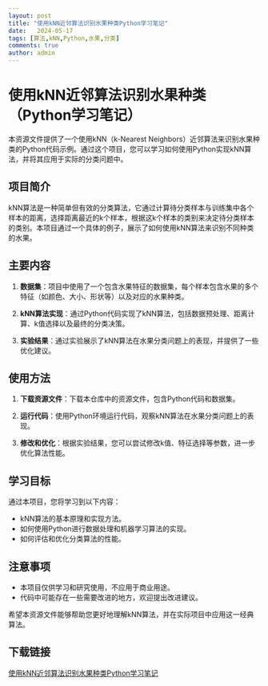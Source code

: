 ```yaml
---
layout: post
title: "使用kNN近邻算法识别水果种类Python学习笔记"
date:   2024-05-17
tags: [算法,kNN,Python,水果,分类]
comments: true
author: admin
---
```

# 使用kNN近邻算法识别水果种类（Python学习笔记）

本资源文件提供了一个使用kNN（k-Nearest Neighbors）近邻算法来识别水果种类的Python代码示例。通过这个项目，您可以学习如何使用Python实现kNN算法，并将其应用于实际的分类问题中。

## 项目简介

kNN算法是一种简单但有效的分类算法，它通过计算待分类样本与训练集中各个样本的距离，选择距离最近的k个样本，根据这k个样本的类别来决定待分类样本的类别。本项目通过一个具体的例子，展示了如何使用kNN算法来识别不同种类的水果。

## 主要内容

1. **数据集**：项目中使用了一个包含水果特征的数据集，每个样本包含水果的多个特征（如颜色、大小、形状等）以及对应的水果种类。

2. **kNN算法实现**：通过Python代码实现了kNN算法，包括数据预处理、距离计算、k值选择以及最终的分类决策。

3. **实验结果**：通过实验展示了kNN算法在水果分类问题上的表现，并提供了一些优化建议。

## 使用方法

1. **下载资源文件**：下载本仓库中的资源文件，包含Python代码和数据集。

2. **运行代码**：使用Python环境运行代码，观察kNN算法在水果分类问题上的表现。

3. **修改和优化**：根据实验结果，您可以尝试修改k值、特征选择等参数，进一步优化算法性能。

## 学习目标

通过本项目，您将学习到以下内容：

- kNN算法的基本原理和实现方法。
- 如何使用Python进行数据处理和机器学习算法的实现。
- 如何评估和优化分类算法的性能。

## 注意事项

- 本项目仅供学习和研究使用，不应用于商业用途。
- 代码中可能存在一些需要改进的地方，欢迎提出改进建议。

希望本资源文件能够帮助您更好地理解kNN算法，并在实际项目中应用这一经典算法。

## 下载链接

[使用kNN近邻算法识别水果种类Python学习笔记](https://pan.quark.cn/s/d47afcc4a1a2)
